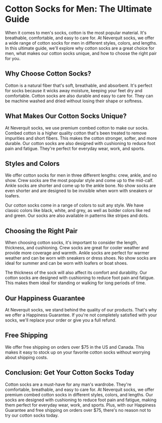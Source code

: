 # Cotton Socks for Men: The Ultimate Guide

When it comes to men's socks, cotton is the most popular material. It's breathable, comfortable, and easy to care for. At Neverquit socks, we offer a wide range of cotton socks for men in different styles, colors, and lengths. In this ultimate guide, we'll explore why cotton socks are a great choice for men, what makes our cotton socks unique, and how to choose the right pair for you.

## Why Choose Cotton Socks?

Cotton is a natural fiber that's soft, breathable, and absorbent. It's perfect for socks because it wicks away moisture, keeping your feet dry and comfortable. Cotton socks are also durable and easy to care for. They can be machine washed and dried without losing their shape or softness. 

## What Makes Our Cotton Socks Unique?

At Neverquit socks, we use premium combed cotton to make our socks. Combed cotton is a higher quality cotton that's been treated to remove impurities and short fibers. This makes the cotton stronger, softer, and more durable. Our cotton socks are also designed with cushioning to reduce foot pain and fatigue. They're perfect for everyday wear, work, and sports.

## Styles and Colors

We offer cotton socks for men in three different lengths: crew, ankle, and no show. Crew socks are the most popular style and come up to the mid-calf. Ankle socks are shorter and come up to the ankle bone. No show socks are even shorter and are designed to be invisible when worn with sneakers or loafers. 

Our cotton socks come in a range of colors to suit any style. We have classic colors like black, white, and grey, as well as bolder colors like red and green. Our socks are also available in patterns like stripes and dots.

## Choosing the Right Pair

When choosing cotton socks, it's important to consider the length, thickness, and cushioning. Crew socks are great for cooler weather and provide more coverage and warmth. Ankle socks are perfect for warmer weather and can be worn with sneakers or dress shoes. No show socks are ideal for summer and can be worn with loafers or boat shoes.

The thickness of the sock will also affect its comfort and durability. Our cotton socks are designed with cushioning to reduce foot pain and fatigue. This makes them ideal for standing or walking for long periods of time.

## Our Happiness Guarantee

At Neverquit socks, we stand behind the quality of our products. That's why we offer a Happiness Guarantee. If you're not completely satisfied with your socks, we'll replace your order or give you a full refund. 

## Free Shipping

We offer free shipping on orders over $75 in the US and Canada. This makes it easy to stock up on your favorite cotton socks without worrying about shipping costs.

## Conclusion: Get Your Cotton Socks Today

Cotton socks are a must-have for any man's wardrobe. They're comfortable, breathable, and easy to care for. At Neverquit socks, we offer premium combed cotton socks in different styles, colors, and lengths. Our socks are designed with cushioning to reduce foot pain and fatigue, making them perfect for everyday wear, work, and sports. Plus, with our Happiness Guarantee and free shipping on orders over $75, there's no reason not to try our cotton socks today.